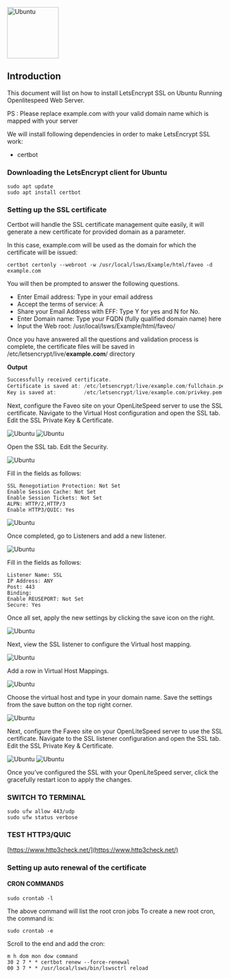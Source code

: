 
<img alt="Ubuntu" src="/Images/openlitespeed-images/openlitespeed_logo_grey_bold.png" height="120" />

## Introduction

This document will list on how to install LetsEncrypt SSL on Ubuntu Running Openlitespeed Web Server.

PS : Please replace example.com with your valid domain name which is mapped with your server

We will install following dependencies in order to make LetsEncrypt SSL work:

- certbot

### Downloading the LetsEncrypt client for Ubuntu

```
sudo apt update
sudo apt install certbot
```

### Setting up the SSL certificate

Certbot will handle the SSL certificate management quite easily, it will generate a new certificate for provided domain as a parameter.

In this case, example.com will be used as the domain for which the certificate will be issued:

```
certbot certonly --webroot -w /usr/local/lsws/Example/html/faveo -d example.com
```

You will then be prompted to answer the following questions.

- Enter Email address: Type in your email address
- Accept the terms of service: A
- Share your Email Address with EFF: Type Y for yes and N for No.
- Enter Domain name: Type your FQDN (fully qualified domain name) here
- Input the Web root: /usr/local/lsws/Example/html/faveo/

Once you have answered all the questions and validation process is complete, the certificate files will be saved in /etc/letsencrypt/live/**example.com**/ directory

**Output**

```cpp
Successfully received certificate.
Certificate is saved at: /etc/letsencrypt/live/example.com/fullchain.pem
Key is saved at:         /etc/letsencrypt/live/example.com/privkey.pem

```

Next, configure the Faveo site on your OpenLiteSpeed server to use the SSL certificate. Navigate to the Virtual Host configuration and open the SSL tab. Edit the SSL Private Key & Certificate.

<img alt="Ubuntu" src="/INSTALLATION GUIDE/Images/openlitespeed-images/op-add-ssl-keys.png" />

<img alt="Ubuntu" src="/INSTALLATION GUIDE/Images/openlitespeed-images/op-ssl-keys.png" />

Open the SSL tab. Edit the Security.

<img alt="Ubuntu" src="/INSTALLATION GUIDE/Images/openlitespeed-images/op-ssl-security-1.png" />

Fill in the fields as follows:

```
SSL Renegotiation Protection: Not Set
Enable Session Cache: Not Set
Enable Session Tickets: Not Set
ALPN: HTTP/2,HTTP/3 
Enable HTTP3/QUIC: Yes
```

<img alt="Ubuntu" src="/INSTALLATION GUIDE/Images/openlitespeed-images/op-ssl-security-2.png" />

Once completed, go to Listeners and add a new listener.

<img alt="Ubuntu" src="/INSTALLATION GUIDE/Images/openlitespeed-images/op-add-listener.png" />

Fill in the fields as follows:

```
Listener Name: SSL
IP Address: ANY
Post: 443
Binding:
Enable REUSEPORT: Not Set
Secure: Yes
```

Once all set, apply the new settings by clicking the save icon on the right.

<img alt="Ubuntu" src="/INSTALLATION GUIDE/Images/openlitespeed-images/op-listener-enable-secure.png" />

Next, view the SSL listener to configure the Virtual host mapping.

<img alt="Ubuntu" src="/INSTALLATION GUIDE/Images/openlitespeed-images/op-ssl-listener.png" />

Add a row in Virtual Host Mappings.

<img alt="Ubuntu" src="/INSTALLATION GUIDE/Images/openlitespeed-images/op-add-virtual-host.png" />

Choose the virtual host and type in your domain name. Save the settings from the save button on the top right corner.

<img alt="Ubuntu" src="/INSTALLATION GUIDE/Images/openlitespeed-images/op-virtual-host-domains.png" />

Next, configure the Faveo site on your OpenLiteSpeed server to use the SSL certificate. Navigate to the SSL listener configuration and open the SSL tab. Edit the SSL Private Key & Certificate.

<img alt="Ubuntu" src="/INSTALLATION GUIDE/Images/openlitespeed-images/op-listener-ssl-1.png" />

<img alt="Ubuntu" src="/INSTALLATION GUIDE/Images/openlitespeed-images/op-listener-ssl-2.png" />


Once you’ve configured the SSL with your OpenLiteSpeed server, click the gracefully restart icon to apply the changes.

### SWITCH TO TERMINAL
```
sudo ufw allow 443/udp
sudo ufw status verbose
```

### TEST HTTP3/QUIC
[https://www.http3check.net/](https://www.http3check.net/)

### Setting up auto renewal of the certificate

#### CRON COMMANDS

```
sudo crontab -l
```

The above command will list the root cron jobs To create a new root cron, the command is:

```
sudo crontab -e
```

Scroll to the end and add the cron:

```
m h dom mon dow command
30 2 7 * * certbot renew --force-renewal
00 3 7 * * /usr/local/lsws/bin/lswsctrl reload
```